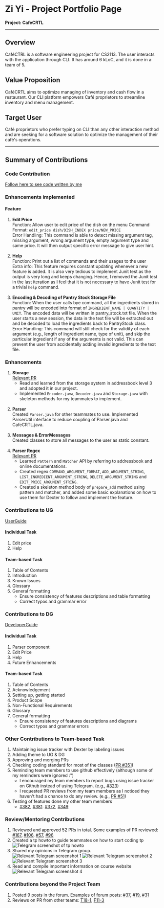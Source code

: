 # Zi Yi - Project Portfolio Page

**Project: CafeCRTL**

-----------------------------------------------------------------------------------------------
## **Overview**
CaféCTRL is a software engineering project for CS2113. The user interacts with the application through CLI. It has around 6 kLoC, and it is done in a team of 5.

## **Value Proposition**
CaféCRTL aims to optimize managing of inventory and cash flow in a restaurant. Our CLI platform empowers Café proprietors to streamline inventory and menu management.

## **Target User**
Café proprietors who prefer typing on CLI than any other interaction method and are seeking for a software solution to optimize the management of their café's operations.

-----------------------------------------------------------------------------------------------

## **Summary of Contributions**
### Code Contribution

[Follow here to see code written by me](https://nus-cs2113-ay2324s1.github.io/tp-dashboard/?search=ziyi105&breakdown=false&sort=groupTitle%20dsc&sortWithin=title&since=2023-09-22&timeframe=commit&mergegroup=&groupSelect=groupByRepos&tabOpen=true&tabType=authorship&tabAuthor=ziyi105&tabRepo=AY2324S1-CS2113-T17-2%2Ftp%5Bmaster%5D&authorshipIsMergeGroup=false&authorshipFileTypes=docs~functional-code~test-code&authorshipIsBinaryFileTypeChecked=false&authorshipIsIgnoredFilesChecked=false)

### Enhancements implemented

#### Feature

1.  **Edit Price** <br>
    Function: Allow user to edit price of the dish on the menu
    Command Format: `edit_price dish/DISH_INDEX price/NEW_PRICE`<br>
    Error Handling: This command is able to detect missing argument tag, missing argument, wrong argument type, empty argument type and same price. It will then output specific error message to give user hint.
    <br/><br/>
   2.  **Help** <br>
       Function: Print out a list of commands and their usages to the user<br> 
       Extra info: This feature requires constant updating whenever a new feature is added. It is also very tedious to implement Junit test as the output is very long and keeps changing. Hence, I removed the Junit test in the last iteration as I feel that it is not necessary to have Junit test for a trivial `help` command.
   <br/><br/>
3.  **Encoding & Decoding of Pantry Stock Storage File** <br>
    Function: When the user calls bye command, all the ingredients stored in pantry will be encoded into format of `INGREDIENT_NAME | QUANTITY | UNIT`. The encoded data will be written in pantry_stock.txt file. When the user starts a new session, the data in the text file will be extracted out and be decoded to load the ingredients back to PantryStock class.<br>
    Error Handling: This command will still check for the validity of each argument (e.g., length of ingredient name, type of unit), and skip the particular ingredient if any of the arguments is not valid. This can prevent the user from accidentally adding invalid ingredients to the text file.

### Enhancements
1. **Storage**<br>
   [Relevant PR](https://github.com/AY2324S1-CS2113-T17-2/tp/pull/143) <br>
   - Read and learned from the storage system in addressbook level 3 and adopted it in our project.
   - Implemented `Encoder.java`, `Decoder.java` and `Storage.java` with skeleton methods for my teammates to implement. 
    <br><br>
2. **Parser**<br>
   Created `Parser.java` for other teammates to use. Implemented ParserUtil interface to reduce coupling of Parser.java and CafeCRTL.java.
   <br><br>
3. **Messages & ErrorMessages**<br>
   Created classes to store all messages to the user as static constant.
    <br><br>
4. **Parser Regex** <br>
   [Relevant PR](https://github.com/AY2324S1-CS2113-T17-2/tp/pull/51) <br>
   - Learned `Pattern` and `Matcher` API by referring to addressbook and online documentations.
   - Created regex `COMMAND_ARGUMENT_FORMAT`, `ADD_ARGUMENT_STRING`, `LIST_INGREDIENT_ARGUMENT_STRING`, `DELETE_ARGUMENT_STRING` and `EDIT_PRICE_ARGUMENT_STRING`. 
   - Created a skeleton method body of `prepare_add` method using pattern and matcher, and added some basic explanations on how to use them for Dexter to follow and implement the feature.

### Contributions to UG
[UserGuide](https://ay2324s1-cs2113-t17-2.github.io/tp/UserGuide.html)

#### Individual Task
1. Edit price
2. Help

#### Team-based Task
1. Table of Contents
2. Introduction
3. Known Issues
4. Glossary
5. General formatting
   - Ensure consistency of features descriptions and table formatting
   - Correct typos and grammar error

### Contributions to DG
[DeveloperGuide](https://ay2324s1-cs2113-t17-2.github.io/tp/DeveloperGuide.html)
#### Individual Task
1. Parser component
2. Edit Price
3. Help
4. Future Enhancements

#### Team-based Task
1. Table of Contents
2. Acknowledgement
3. Setting up, getting started
4. Product Scope
5. Non-Functional Requirements
6. Glossary
7. General formatting
   - Ensure consistency of features descriptions and diagrams
   - Correct typos and grammar errors

### Other Contributions to Team-based Task
1. Maintaining issue tracker with Dexter by labeling issues
2. Adding theme to UG & DG
3. Approving and merging PRs
4. Checking coding standard for most of the classes ([PR #351](https://github.com/AY2324S1-CS2113-T17-2/tp/pull/351))
5. Reminding team members to use github effectively (although some of my reminders were ignored :")
    - I encouraged my team members to report bugs using issue tracker on Github instead of using Telegram. (e.g., [#323](https://github.com/AY2324S1-CS2113-T17-2/tp/issues/323))
    - I requested PR reviews from my team members as I noticed they haven't had a chance to do any review. (e.g., [PR #51](https://github.com/AY2324S1-CS2113-T17-2/tp/pull/51))
6. Testing of features done my other team members
    - [#382](https://github.com/AY2324S1-CS2113-T17-2/tp/issues/382), [#381](https://github.com/AY2324S1-CS2113-T17-2/tp/issues/381). [#372](https://github.com/AY2324S1-CS2113-T17-2/tp/issues/372), [#349](https://github.com/AY2324S1-CS2113-T17-2/tp/issues/349)

### Review/Mentoring Contributions
1. Reviewed and approved 52 PRs in total.
   Some examples of PR reviewed: [#167](https://github.com/AY2324S1-CS2113-T17-2/tp/pull/167), [#106](https://github.com/AY2324S1-CS2113-T17-2/tp/pull/106), [#57](https://github.com/AY2324S1-CS2113-T17-2/tp/pull/57),
   [#96](https://github.com/AY2324S1-CS2113-T17-2/tp/pull/96)
2. Created a tp howto to guide teammates on how to start coding tp 
   ![Telegram screenshot of tp howto](../images_PPP/ziyi/tp_howto.png)
3. Shared my opinions in Telegram group.
   ![Relevant Telegram screenshot 1](../images_PPP/ziyi/telegram_chef_text.png)
   ![Relevant Telegram screenshot 2](../images_PPP/ziyi/relevant_telegram_screenshot_2.png)
   ![Relevant Telegram screenshot 3](../images_PPP/ziyi/relevant_telegram_screenshot_3.png)
4. Read and compile important information on course website
   ![Relevant Telegram screenshot 4](../images_PPP/ziyi/relevant_telagram_screenshot_4.png)

### Contributions beyond the Project Team
1. Posted 9 posts in the forum.
   Examples of forum posts: [#37](https://github.com/nus-cs2113-AY2324S1/forum/issues/37), [#19](https://github.com/nus-cs2113-AY2324S1/forum/issues/19), [#31](https://github.com/nus-cs2113-AY2324S1/forum/issues/31)
2. Reviews on PR from other teams: [T18-1](https://github.com/nus-cs2113-AY2324S1/tp/pull/19#discussion_r1379823357), [F11-3](https://github.com/nus-cs2113-AY2324S1/tp/pull/28)